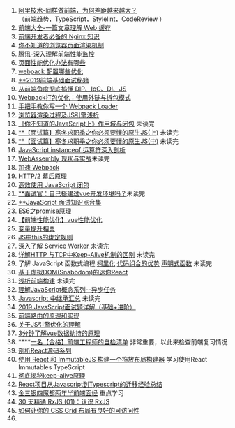 1. [阿里技术-同样做前端，为何差距越来越大？](https://mp.weixin.qq.com/s/4QY_A9jYfw5JBdWecsT_0g)  
（前端趋势，TypeScript，Stylelint，CodeReview ）
2. [前端大全-一篇文章理解 Web 缓存](https://mp.weixin.qq.com/s/jO4_ADo6ehGxQSdUBHh9KQ)
3. [前端开发者必备的 Nginx 知识](https://mp.weixin.qq.com/s/BA_JZ_kMBFZBE7jjQDNc1Q)
4. [你不知道的浏览器页面渲染机制](https://mp.weixin.qq.com/s/_NrFbrucJRrA8fS40dCkow)
5. [腾讯-深入理解前端性能监控](https://mp.weixin.qq.com/s/YI-96IbtIjTDzS-3N-9FAg)
6. [页面性能优化办法有哪些](https://mp.weixin.qq.com/s/DapiwE-AhML-Mm4r0b_sWg)
7. [webpack 配置哪些优化](https://juejin.im/post/5cb71c8e518825324c44eeb7)
8. [**2019前端基础面试秘籍](https://juejin.im/post/5cb92d9a5188254160581b87) 
9. [从前端角度彻底搞懂 DIP、IoC、DI、JS](https://zhuanlan.zhihu.com/p/61018434)
10. [Webpack打包优化：使用外链与拆包模式](https://juejin.im/post/5cc1237ae51d456e3e7a3b90)
11. [手把手教你写一个 Webpack Loader](https://segmentfault.com/a/1190000018980814)
12. [浏览器渲染过程及JS引擎浅析](https://www.clloz.com/programming/front-end/js/2019/04/25/how-browser-work/)
13. [《你不知道的JavaScript上》作用域与闭包](https://juejin.im/post/5cb1308df265da039b085e69) 未读完
14. [**【面试篇】寒冬求职季之你必须要懂的原生JS(上)](https://juejin.im/post/5cab0c45f265da2513734390) 未读完
15. [**【面试篇】寒冬求职季之你必须要懂的原生JS(中)](https://juejin.im/post/5cbd1e33e51d45789161d053) 未读完
16. [JavaScript instanceof 运算符深入剖析](https://www.ibm.com/developerworks/cn/web/1306_jiangjj_jsinstanceof/index.html)
17. [WebAssembly 现状与实战](https://www.ibm.com/developerworks/cn/web/wa-lo-webassembly-status-and-reality/index.html)未读完
18. [加速 Webpack](https://www.ibm.com/developerworks/cn/web/wa-lo-expedite-webpack/index.html)
19. [HTTP/2 幕后原理](https://www.ibm.com/developerworks/cn/web/wa-http2-under-the-hood/index.html)
20. [高效使用 JavaScript 闭包](https://www.ibm.com/developerworks/cn/web/wa-use-javascript-closures-efficiently/index.html)
21. [**面试官：自己搭建过vue开发环境吗？](https://juejin.im/post/5cc55c336fb9a032086dd701)未读完
22. [**JavaScript 面试知识点合集](https://juejin.im/post/5cc230ae5188252e741cc751)
23. [ES6之promise原理](https://juejin.im/post/5cc54877f265da03b8585902)
24. [【前端性能优化】vue性能优化](https://juejin.im/post/5cc81076e51d456e361ed97e) 
25. [变量提升相关](https://juejin.im/post/5cc657276fb9a0323f68a99a)
26. [JS中this的绑定规则](https://juejin.im/post/5cc554b46fb9a032414f650e)
27. [深入了解 Service Worker ](https://www.wengbi.com/thread_50556_1.html)未读完
28. [详解HTTP 与TCP中Keep-Alive机制的区别](https://mp.weixin.qq.com/s/MR8OWPKQoM6Cr9o1rWsK5A) 未读完
29. 了解 JavaScript 函数式编程 [柯里化](https://juejin.im/post/5ccbb9d95188253d12688280) [代码组合的优势](https://juejin.im/post/5ccd0d17518825406261374d) [声明式函数](https://juejin.im/post/5ccea5a2f265da036207bb6f) 未读完
30. [基于虚拟DOM(Snabbdom)的迷你React](https://segmentfault.com/a/1190000019053542) 
31. [浅析前端构建](https://mp.weixin.qq.com/s/52ja4nEhA4z0LWunxXsjUg) 未读完
32. [理解JavaScript概念系列--异步任务](https://juejin.im/post/5cc12ca46fb9a0323d6e098c) 
33. [Javascript 中继承汇总](https://juejin.im/post/5cc43911e51d45400f5d589a) 未读完
34. [2019 JavaScript面试题详解（基础+进阶）](https://juejin.im/post/5cc543edf265da03761e9451) 
35. [前端路由的原理和实现](https://juejin.im/post/5cc58236f265da0393787285) 
36. [关于JS引擎优化的理解](https://juejin.im/post/5cc4f406f265da03612ef0d6) 
37. [3分钟了解vue数据劫持的原理](https://juejin.im/post/5cc8f394f265da038733ae77) 
38. ****[一名【合格】前端工程师的自检清单](https://juejin.im/post/5cc1da82f265da036023b628) 非常重要，以此来检查前端复习情况
39. [剖析React源码系列](https://github.com/KieSun/Dream/issues/18) 
40. [使用 React 和 ImmutableJS 构建一个拖放布局构建器](https://juejin.im/post/5cccfa56f265da034c7038f3) 学习使用React Immutables TypeScript 
41. [彻底揭秘keep-alive原理](https://juejin.im/post/5cce49036fb9a031eb58a8f9) 
42. [React项目从Javascript到Typescript的迁移经验总结](https://juejin.im/post/5cc5b6d9e51d456e660d453b)
43. [金三银四魔都两年半前端面经](https://mp.weixin.qq.com/s/uKBPBBSnCtSu1oj3yC7gow) 重点学习
44. [30 天精通 RxJS (01)：认识 RxJS](https://juejin.im/post/5cd57b5fe51d453b560f2d74)
45. [如何让你的 CSS Grid 布局有良好的可访问性](https://juejin.im/post/5cc156a2f265da034e7e9139)
46. []()
